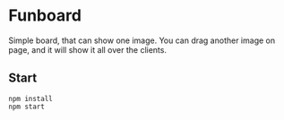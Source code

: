 Funboard
========

Simple board, that can show one image. You can drag another image on page, and it will show it all over the clients.

## Start

```
npm install
npm start
```